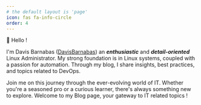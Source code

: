 ```yaml
---
# the default layout is 'page'
icon: fas fa-info-circle
order: 4
---
```


👋 Hello !

I'm Davis Barnabas ([DavisBarnabas](https://www.linkedin.com/in/davis-barnabas/)) an ***enthusiastic*** and ***detail-oriented*** Linux Administrator. My strong foundation is in Linux systems, coupled with a passion for automation. Through my blog, I share insights, best practices, and topics related to DevOps.

Join me on this journey through the ever-evolving world of IT. Whether you're a seasoned pro or a curious learner, there's always something new to explore. Welcome to my Blog page, your gateway to IT related topics !

